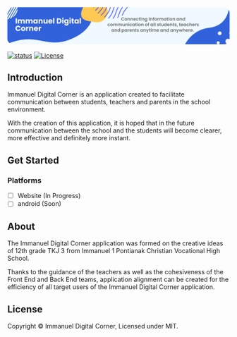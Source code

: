 <img src="docs/readme-banner-rev.png" alt="Immanuel Digital Corner">

[![status](https://img.shields.io/badge/Status-Development-orange)](https://github.com/erickchann/immanuel-digital-corner)
[![License](https://img.shields.io/badge/License-MIT-brightgreen)](https://github.com/erickchann/immanuel-digital-corner#license)

## Introduction
Immanuel Digital Corner is an application created to facilitate communication between students, teachers and parents in the school environment.

With the creation of this application, it is hoped that in the future communication between the school and the students will become clearer, more effective and definitely more instant.

## Get Started
### Platforms
- [ ] Website (In Progress)
- [ ] android (Soon)

## About
The Immanuel Digital Corner application was formed on the creative ideas of 12th grade TKJ 3 from Immanuel 1 Pontianak Christian Vocational High School.

Thanks to the guidance of the teachers as well as the cohesiveness of the Front End and Back End teams, application alignment can be created for the efficiency of all target users of the Immanuel Digital Corner application.

## License
Copyright © Immanuel Digital Corner, Licensed under MIT.